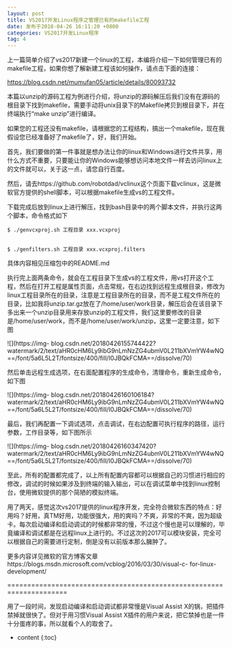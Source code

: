 ```yaml
---
layout: post
title: VS2017开发Linux程序之管理已有的makefile工程
date: 发布于2018-04-26 16:11:20 +0800
categories: VS2017开发Linux程序
tag: 4
---
```


上一篇简单介绍了vs2017新建一个linux的工程，本编将介绍一下如何管理已有的makefile工程，如果你想了解新建工程该如何操作，请点击下面的连接：

<!-- more -->

https://blog.csdn.net/mumufan05/article/details/80093732

本篇以unzip的源码工程为例进行介绍，将unzip的源码解压后我们没有在源码的根目录下找到makefile，需要手动将unix目录下的Makefile拷贝到根目录下，并在终端执行“make
unzip”进行编译。

如果您的工程还没有makefile，请根据您的工程结构，搞出一个makefile，现在我假设您已经准备好了makefile了，好，我们开始。

首先，我们要做的第一件事就是想办法让你的linux和Windows进行文件共享，用什么方式不重要，只要能让你的Windows能够想访问本地文件一样去访问linux上的文件就可以，关于这一点，请您自行百度。

然后，请去https://github.com/robotdad/vclinux这个页面下载vclinux，这是微软官方提供的shell脚本，可以根据makefile生成vs的工程文件。

下载完成后放到linux上进行解压，找到bash目录中的两个脚本文件，并执行这两个脚本，命令格式如下

    
    
    $ ./genvcxproj.sh 工程目录 xxx.vcxproj
    
    
    $ ./genfilters.sh 工程目录 xxx.vcxproj.filters

具体内容相见压缩包中的README.md

执行完上面两条命令，就会在工程目录下生成vs的工程文件，用vs打开这个工程，然后在打开工程是属性页面，点击常规，在右边找到远程生成根目录，修改为linux工程目录所在的目录，注意是工程目录所在的目录，而不是工程文件所在的目录，比如我将unzip.tar.gz放在了/home/user/work目录，解压后会在该目录下多出来一个unzip目录用来存放unzip的工程文件，我们这里要修改的目录是/home/user/work，而不是/home/user/work/unzip，这里一定要注意，如下图

![](https://img-
blog.csdn.net/20180426155744422?watermark/2/text/aHR0cHM6Ly9ibG9nLmNzZG4ubmV0L211bXVmYW4wNQ==/font/5a6L5L2T/fontsize/400/fill/I0JBQkFCMA==/dissolve/70)

然后单击远程生成选项，在右面配置程序的生成命令，清理命令，重新生成命令，如下图

![](https://img-
blog.csdn.net/20180426160106184?watermark/2/text/aHR0cHM6Ly9ibG9nLmNzZG4ubmV0L211bXVmYW4wNQ==/font/5a6L5L2T/fontsize/400/fill/I0JBQkFCMA==/dissolve/70)

最后，我们再配置一下调试选项，点击调试，在右边配置可执行程序的路径，运行参数，工作目录等，如下图所示

![](https://img-
blog.csdn.net/20180426160347420?watermark/2/text/aHR0cHM6Ly9ibG9nLmNzZG4ubmV0L211bXVmYW4wNQ==/font/5a6L5L2T/fontsize/400/fill/I0JBQkFCMA==/dissolve/70)

至此，所有的配置都完成了，以上所有配置内容都可以根据自己的习惯进行相应的修改，调试的时候如果涉及到终端的输入输出，可以在调试菜单中找到linux控制台，使用微软提供的那个简陋的模拟终端。

用了两天，感觉这次vs2017提供的linux程序开发，完全符合微软东西的特点：好用吗？好用，真TM好用，功能很强大，用的爽吗？不爽，非常的不爽，因为超级卡。每次启动编译和启动调试的时候都非常的慢，不过这个慢也是可以理解的，毕竟编译和调试都是在远程linux上进行的。不过这次的2017可以模块安装，完全可以根据自己的需要进行定制，倒是没有以前版本那么臃肿了。

更多内容详见微软的官方博客文章https://blogs.msdn.microsoft.com/vcblog/2016/03/30/visual-c-
for-linux-development/

=====================================================================

用了一段时间，发现启动编译和启动调试都非常慢是Visual Assist X的锅，把插件禁掉就很快了。但对于用习惯Visual Assist
X插件的用户来说，把它禁掉也是一件十分蛋疼的事，所以就看个人的取舍了。

* content
{:toc}


